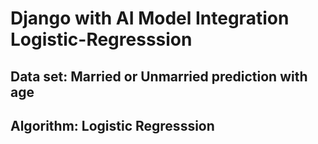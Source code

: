 # Django with AI Model Integration Logistic-Regresssion
## Data set: Married or Unmarried prediction with age
## Algorithm: Logistic Regresssion
